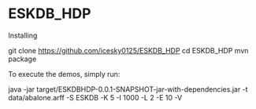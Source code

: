 # ESKDB_HDP

Installing

git clone https://github.com/icesky0125/ESKDB_HDP
cd ESKDB_HDP
mvn package

To execute the demos, simply run:

java -jar target/ESKDBHDP-0.0.1-SNAPSHOT-jar-with-dependencies.jar -t data/abalone.arff -S ESKDB -K 5 -I 1000 -L 2 -E 10 -V

